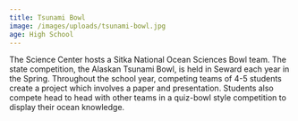 ```yaml
---
title: Tsunami Bowl
image: /images/uploads/tsunami-bowl.jpg
age: High School
---
```


The Science Center  hosts a Sitka National Ocean Sciences Bowl team.  The state competition, the Alaskan Tsunami Bowl, is held in Seward each year in the Spring.  Throughout the school year, competing teams of 4-5 students create a project which involves a paper and presentation.  Students also compete head to head with other teams in a quiz-bowl style competition to display their ocean knowledge.